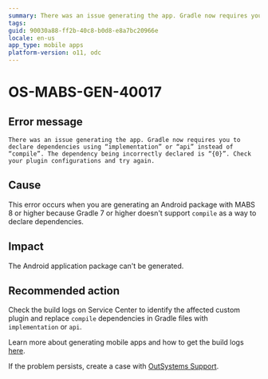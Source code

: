 ```yaml
---
summary: There was an issue generating the app. Gradle now requires you to declare dependencies using “implementation” or “api” instead of “compile”. The dependency being incorrectly declared is “{0}”. Check your plugin configurations and try again.
tags:
guid: 90030a88-ff2b-40c8-b0d8-e8a7bc20966e
locale: en-us
app_type: mobile apps
platform-version: o11, odc
---
```


# OS-MABS-GEN-40017

## Error message

`There was an issue generating the app. Gradle now requires you to declare dependencies using “implementation” or “api” instead of “compile”. The dependency being incorrectly declared is “{0}”. Check your plugin configurations and try again.`

## Cause

This error occurs when you are generating an Android package with MABS 8 or higher because Gradle 7 or higher doesn't support `compile` as a way to declare dependencies.

## Impact

The Android application package can't be generated.

## Recommended action

Check the build logs on Service Center to identify the affected custom plugin and replace `compile` dependencies in Gradle files with `implementation` or `api`.

Learn more about generating mobile apps and how to get the build logs [here](https://success.outsystems.com/Documentation/11/Delivering_Mobile_Apps/Generate_and_Distribute_Your_Mobile_App#download-mobile-app-build-logs).

If the problem persists, create a case with [OutSystems Support](https://www.outsystems.com/support/portal/open-support-case?ErrorCode=OS-MABS-GEN-40017).
